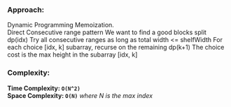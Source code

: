 ### Approach:
Dynamic Programming Memoization.\
​
Direct Consecutive range pattern
We want to find a good blocks split
​
dp(idx)
Try all consecutive ranges as long as total width <= shelfWidth
For each choice [idx, k] subarray, recurse on the remaining dp(k+1)
The choice cost is the max height in the subarray [idx, k]
​
### Complexity:
**Time Complexity: `O(N^2)`**\
**Space Complexity: `O(N)`** *where N is the max index*